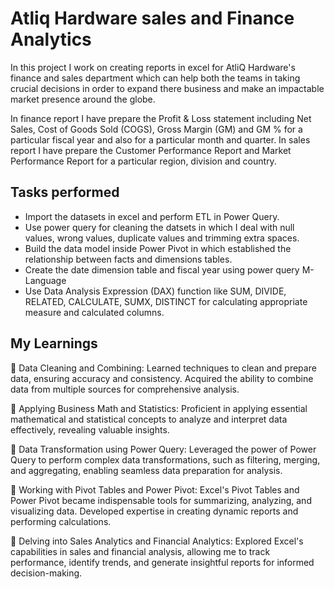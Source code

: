 
# Atliq Hardware sales and Finance Analytics

In this project I work on creating reports in excel for AtliQ Hardware's finance and sales department which can help both the teams in taking crucial decisions in order to expand there business and make an impactable market presence around the globe.

In finance report I have prepare the Profit & Loss statement including Net Sales, Cost of Goods Sold (COGS), Gross Margin (GM) and GM % for a particular fiscal year and also for a particular month and quarter. In sales report I have prepare the Customer Performance Report and Market Performance Report for a particular region, division and country.



## Tasks performed


 - Import the datasets in excel and perform ETL in Power Query.
 - Use power query for cleaning the datsets in which I deal with null values, wrong values, duplicate values and trimming extra spaces.
 - Build the data model inside Power Pivot in which established the relationship between facts and dimensions tables.
 - Create the date dimension table and fiscal year using power query M-Language
 - Use Data Analysis Expression (DAX) function like SUM, DIVIDE, RELATED, CALCULATE, SUMX, DISTINCT for calculating appropriate measure and calculated columns. 

## My Learnings

🌟 Data Cleaning and Combining: Learned techniques to clean and prepare data, ensuring accuracy and consistency. Acquired the ability to combine data from multiple sources for comprehensive analysis.

🌟 Applying Business Math and Statistics: Proficient in applying essential mathematical and statistical concepts to analyze and interpret data effectively, revealing valuable insights.

🌟 Data Transformation using Power Query: Leveraged the power of Power Query to perform complex data transformations, such as filtering, merging, and aggregating, enabling seamless data preparation for analysis.

🌟 Working with Pivot Tables and Power Pivot: Excel's Pivot Tables and Power Pivot became indispensable tools for summarizing, analyzing, and visualizing data. Developed expertise in creating dynamic reports and performing calculations.

🌟 Delving into Sales Analytics and Financial Analytics: Explored Excel's capabilities in sales and financial analysis, allowing me to track performance, identify trends, and generate insightful reports for informed decision-making.

